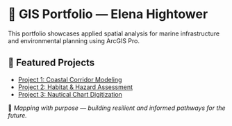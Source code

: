 # 🌊 GIS Portfolio — Elena Hightower

This portfolio showcases applied spatial analysis for marine infrastructure and environmental planning using ArcGIS Pro.

## 📂 Featured Projects
- [Project 1: Coastal Corridor Modeling](./Project_1_CoastalCorridor)
- [Project 2: Habitat & Hazard Assessment](./Project_2_HabitatHazard)
- [Project 3: Nautical Chart Digitization](./Project_3_NauticalDigitization)

🧭 *Mapping with purpose — building resilient and informed pathways for the future.*
